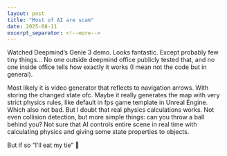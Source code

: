 ```yaml
---
layout: post
title: "Most of AI are scam"
date: 2025-08-11
excerpt_separator: <!--more-->
---
```


Watched Deepmind’s Genie 3 demo. Looks fantastic. Except probably few tiny things… No one outside deepmind office publicly tested that, and no one inside office tells how exactly it works (I mean not the code but in general).

Most likely it is video generator that reflects to navigation arrows. With storing the changed state ofc. Maybe it really generates the map with very strict physics rules, like default in fps game template in Unreal Engine. Which also not bad. But I doubt that real physics calculations works. Not even collision detection, but more simple things: can you throw a ball behind you? Not sure that AI controls entire scene in real time with calculating physics and giving some state properties to objects.

But if so “I’ll eat my tie” 🥴